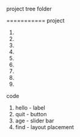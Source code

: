 project tree folder

===========
project 

 1.
 2.
 3.
 4.
 5.
 6.
 7.
 8.
 9.

code 

1. hello - label
2. quit - button
3. age - slider bar
4. find - layout placement
